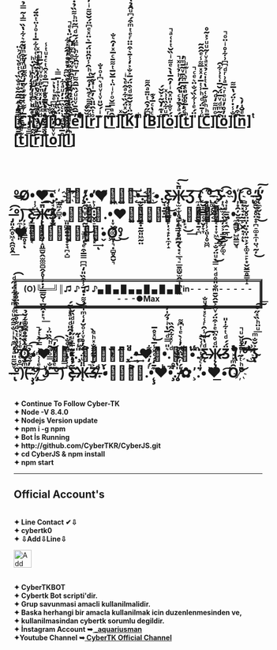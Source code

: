 </br>
</br>
</br>
</br>
</br>
</br>
</br>
</br>
<h1>[̲̿̑̒ͩ̅̑͂̐ͣ̐̏͑ͭͤ̀ͧ́͐̈C̲̅ͬ͌ͭ̇͊ͤͬ̃̓͒͌ͩ̓̈́]̌ͤ̃ͪ͛̍ͩ̓̉̒ͦͧ[̲̅ͦ͌ͪ̔ͨ̔̓ͤ̈́ͯ̈͆̆ͪ͑ͨ͋̅̍̍ͦ͗̈ͭ̈̈́̚̚y̲ͩͧ̌̔̒ͯͫ̇ͣ͐ͦͮͪ̌̅ͧ̚]̋ͮ̐̌[̲̑̈ͯͫ͆ͤ̽ͭ̔͐̅b̲̈́̏̆̇̍̏͊̾̍̍̅̿͛]͐ͮͫ̊̋̉̈̓̔̆̚[̲̅̀̐̈́̽ͭͮ̓̾ͫ̂ͣͮ̉͆̊͆ͫ̓̆̚e̲̓̅̂̄ͮͧͧ́̏̅̑͌ͬ̅ͮ̈̑͋ͪ̿̈́̃ͩ͆̃̈ͪ͌̏̉̇ͫ͆ͣ̿͋ͤͫ̍̚̚]̇ͮ̆ͫ͋͐̌̊[̲ͩ́͆͒͌ͨ͊̏̓͒̅͑ͪ̑̾̎̑̎̈́̅͛̈ͯͤ͆̈́̆̆͌ͥ̓̐r̲ͦͭ̂̈̎̀̓̅ͥ̽̃̽̆̚]͊ͥ́̆̎ͮ͑ͮͩ͛͆̍ͦ̇̐ ̂͊[̲̔ͬ͆̅T̲̂ͣ̿̌ͦͬͥ̈ͭ̅̆̅ͭ͌̄ͨ̅ͯ̒̑͛̐]̅ͯ[̲̅̆ͯ̈́̏͋ͣ̂ͤ̀ͥK̲͂̈͑̽̆̃͊ͩ͒̈́̅͐̐͐̒̾̄͛͒̈̈ͬͤͭͫ͒́͆ͧ̑̉̔̇̚]͑ ̇ͫͥͫ́[̲̅͆̋̉̑ͭ̈̄ͣ̑͌B̲ͨ̔ͨ̅̉͊]ͦ̇͊̒̌̃͐̌̌́[̲̅ͧ͋̏͑͗ͯö̲́ͮ̐̍̎ͯ̂ͥ̓̑̅̔̀ͤ͌ͥ̏̆ͭ̍͑ͣ̚]̈́ͣ̉̄̉ͨ̔̑̒̒ͪ̉ͭͯ̚[̲̅͑̒̏ͧͪ̎̈̂̅͋̄ͮ͂̄ͫ̓̚t̲ͪ̾̅ͦ̎́ͣͭ̅ͬ͛ͥ͊ͧ]̎̈́ͤ͗͋̏́̐̈͛ͤͨ̚ [̲ͧ̾̄̈́ͩͪ͗ͭ̅̒ͯ̽̅͌̾ͤ̂̑̃C̲̄ͪͪͣ̐͑̅̔ͭ̍ͨ̉ͯͣͮͬ͂ͧͧ͐̽͂̊]̑ͦͫ͌̒ͩ̑[̲͒̃ͫͩͮ̅̈́̆̅̍ͭ͗͋̑o̲̎̓̊̓ͧͤͬ͛̅ͣ͗ͬͩ͆͆͗͋̊ͥ̈ͦ̚]̎̐̾̇ͬ̈́̔̅͌[̲̅͒̓n̲̅ͤ̆̍̓̀̚]ͭͭ[̲̅̄͌͛̉ͥ̽̃͐̂̚t̲͊ͤ͊͆̄͌̎̿ͬ̃̌̃̃̇̔̅ͬ̇̑ͧͫͫ͒ͫ̎͂͊͛͋̔̏̿͗̃̿̉̚]̿ͩ̓[̲̄̋͂ͪ̎̇̽̇̌ͩ̿̾̒̅ͩͥ̑ͭ̌̇ͪr̲̅̓ͭ̉̏̈̐͊̎͐ͨͬ̇͛ͩ̒̓͛̏̓ͣ͑̇ͯ]̽̈͌̈́ͣ̄̿̔̅͊ͪͧ[̲̉͛͑̄̈̆̄̽̍ͦ̑̅̊͊̒͂͆̅̊ͯ̑ͭͨ̇ͧͭ̾o̲ͮͮ̽̓̎̉̅]ͤ̅̔͊ͩ͗̇ͨ̏͆̇̓ͧͣ͋[̲̑ͥ͋̽̍̅͒̌̂̅̈́ͧ̂ͩͤ̏͆͂̉ͧͦ̓͂̂̽͋l̲͆ͬ̒ͩͥ̌̈̓͑̈́̅̂̀̈͊ͯͩ̐̈͒ͮͫͥ̓́̈̔ͤ̚̚]</h1>
</br>
<h1>º̶͜O͏̸•͎̹̺͟͢❤͟͠•͏̡̘͙͈̭̜͙̳.҉̲̫͖̗̻̼¸͇✿͝͡҉̞¸̸̷̹̭͙̺̞̬̪̰̺̘̗̥̩̱͕̕.̠͖͚̩̮̟•̙̹̯͓̣̬̥̠̙̦͎̙͉͓̕͢ͅ❤̷̛̘͍̣͖̺͚̮͠•͢҉̰̬͕͉̱͕̱̣̣̱̰͈͖̰̤.̶❀͜҉͙•.̮̘̣̱͓͍Ƹ̵̡̜̟̜̲̰̥̙̩͔̟̙̣̼̦̝Ӝ̵̨̫̝̫̩̥̻̜̪͉̹̥͈̲͕̖͙͔̲͉̠̲̱͚̮̫̭̲͎̪͔͖̄̀͠Ʒ̕͠ ̼̝͔͙̥̯̹͙̱͔̪(̠̮̞͇̳̜̟̬̦̞̞ ͉͍̬͕̖͖̗͎̹͔͈̹̥͖̪͘͡҉̱̥̙̬͕͍̪°̵̺͚̗̥̯͔͢͝ ̨̲͚̼̹͖̦͔̣͎̞͖̀͜͏̯͔ʖ̵҉͎͉̬̫͔̣̠̦͔﻿̷̀͏͕̣̳̭̗̺̗͚͔ ͔͎͎̲̱̬͙͔̯̠̲͉̀͡°)҉͎͙̯̦̬͍͉̼̦̥͘(̳͙͓̘̣̰̲̙̬̯̣̘̝ͅ ͎̰̹̬̥̤̤̩̤̟̤̩͍͕̗̟͚͓̠̙͙̬̬̳̥͇̞̝͡°̢ ̶̴̥̱̬̝̥̤̟̞̪̠͚̟̼͎̤͉̰̦̕͜ʖ̨̼̗̬̕̕ͅ﻿̟́͜͠ ̶̡͈̟̪̥͖͔̭̪̥̯́͟͡°̩̼͎̜̤͈͈)̦͕͙̙͖̳̥͙ͅ ͠Ƹ̵̡̳͖̤̫̙̘͔Ӝ̵̵̨̢̡̨̡̤̹̝͈͇̮̭̫͚̫̻̭̗̥̩̦̣̦̲̲̰̮̜̲̮̭͙̙͉̄̕̕͟͡Ʒ̥̬.•̫͈̻̯͈͍͙̟̞̘̪̝̺❀̘̟͔ͅ.•̩̞̬͕͚̫͍̩͉̣̻̥̯̮͉❤̧̡͚̣̹͇̦̰͙͎̜̱͓͝•̗̝͉͇̣͙̪̭̣.¸͎̙̘͜͢✿̬̗͙̥̪¸͟͞.•̼̭͇̬̙̺͖͇̬̘❤̸̰͎̖̺̩̠͔̦̜̝͔̩̦̬͘•̧Ơ͎͜º̡͜</h1>
</br>
<table border=5 width=50% cellpadding=5 cellspacing=5>
    <tr>
	  <h1> <th colspan=4>(O)╚══╝║♫ ♪ ♫ ♪▄ █ ▄ █ ▄ ▄ █ ▄ █ ▄ █ in- - - - - - - - - - - -●Max </th></h1>
    </tr>
</table>
</br>
<h1>º̊ͣ̀ͭ̀ͩ̐̊̄ͭ͊͒̈̊̐͟Ȯ̡̔̏̈ͤ͆͆ͫͬ͛̉͏͏•̷❤͗̽ͧͦ̽ͦ͂ͯ̃͐•̡̃ͫ͊ͭ̓̂̎ͩ̍ͣ̽̀̃́.̎̾ͭ̇̋̚̚¸͐͛̿✿͐̒̒ͣ̆̓̐̂͛̅͌¸̨̎̈.ͨͩ͢•̶̵͢❤̋ͬ͆ͮ•͛̎̿ͩ̅̔ͥ̉̋̍̓.ͩͬͯ͋̂̑̏❀ͭ̒̈́ͭͪͭͨ•.ͫƸ̵̨ͩ̔ͩ̾̑ͬ̾ͨ̽̍̃ͧ̐͏̶̡͟Ӝ̵̷̨̨̡ͩ̊̈͆ͤ͐͒̈́ͮ̑͐̄̂̌̄ͫ̐̎ͦͩͯ̿̍ͧ̈́̐͜͞͝͠Ʒ̈́́ͩͭ͋̍̎ (ͪ͐͋ͤ̄͛ ̿ͦ̕͡°̀ͯͭ͗ͨ ̧̉ͩ̆ͦ͜͠͝҉ʖ̴̢͐̆̐ͫ͞﻿ͧ̈ͪ̏̽̋ͤ͠͞ ̶̴̵̢ͮ̆͌̎ͣ̓͆͊ͪͥ̐͌͒ͧͦ́ͫ̀͐͋̈́̋ͩ͡͏°̽͆̊ͤ͐̑ͤ̾̇ͯͤ͆̓̚)̇ͫ̐̌͗͌͋ͤ̄̊͌̊͋̆(̵͠ ̴̧̧́̓͂͒͊̉͆̕͡°̡̒ͤ͑͗ͫ͗̿͋ͭ́̚͜ ̷̓͜͝ʖͮ̌﻿̛͛̐̿ͦͣ̑ͪ̑̏̈͗͜ ̶̋ͤ̐ͭͧ̆̓͆͘͡°͝͠)̈̿ ͪ̾̉̍ͧ̏ͦ̐͏̀Ƹ̶̵̵̡̛͂́̓̄́̃̿̽ͧ̋͗̾ͧͩ̏̌͡͝Ӝ̵̨̎ͧ̈́̓̓ͦͮ̾ͦ̆̒͑ͫ̍͆̉͌̇ͩ̄̾͒̏̎̒͆͆̿̅͒ͤ͑ͪ̚̚͞͝Ʒ̶̸͐̌ͬ̄̋͌̐̽ͪ͛̀̚.ͭ̇ͩ̓̌͑ͨ•❀̋̾͊͐̚.ͬ́̒̈̓͋•̨̧͊̄̒́͑ͯ̾̅ͮͯ̊̅͜❤͑ͪ̃͛͞•̧̍̊.̨̍̔͑̌̆́͝¸̸̵̍́ͬ̂̈̏ͣ̓̾̀ͤͭ͆͌͘✿¸̛͘.̓̍ͨ̊ͭ̎ͬ͑̀͝͡•̀❤͟•̀͡Ȏͫ̽͐ºͪͭ͂ͬͦ̉ͧ̌ͧ̚҉̸͝</h1>
</br><b>✦    Continue To Follow Cyber-TK </b>
</br><b>✦    Node -V 8.4.0 </b>
</br><b>✦    Nodejs Version update  </b>
</br><b>✦   npm i -g npm </b>
</hr>
</br><b>✦   Bot İs Running </b>
</br><b>✦    http://github.com/CyberTKR/CyberJS.git </b>
</br><b>✦   cd CyberJS & npm install </b>
</br><b>✦   npm start </b>
<b><hr/></b>
<h2><b> Official Account's </b></h2>
</br><b>✦  Line Contact ✔⇩ </b>
</br><b>✦  cybertk0  </b>
</br><b>✦ ⇩Add⇩Line⇩ </b>
<p><a href="https://line.me/R/ti/p/~cybertk0" rel="nofollow"><img height="36" border="0" alt="Add Friend" src="https://camo.githubusercontent.com/035d0206e65dfbdfb7cdabbd6f5a1f4fb59f0e41/68747470733a2f2f7363646e2e6c696e652d617070732e636f6d2f6e2f6c696e655f6164645f667269656e64732f62746e2f656e2e706e67" data-canonical-src="https://scdn.line-apps.com/n/line_add_friends/btn/en.png" style="max-width:100%;"></a></p>
<html>
</br><b>✦    CyberTKBOT </b>
</br><b>✦    Cybertk Bot scripti'dir. </b>
</br><b>✦   Grup savunmasi amacli kullanilmalidir. </b>
</br><b>✦ Baska herhangi bir amacla kullanilmak icin duzenlenmesinden ve, </b>
</br><b>✦   kullanilmasindan cybertk sorumlu degildir. </b>
<br/><b>✦ İnstagram Account ➥<a href="http://instagram.com/_aquariusman " title="Tolga instagram Account"> _aquariusman </a> </b>
<br/><b>✦Youtube Channel ➥<a href="https://youtube.com/channel/UC9AyYKWovERexyOFy3h4rdw" title="CyberTK Youtube Channel"> CyberTK Official Channel </a></b>
 </html>
